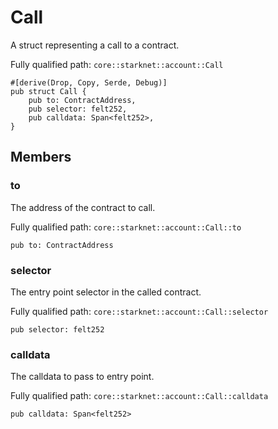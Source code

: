 # Call

A struct representing a call to a contract.

Fully qualified path: `core::starknet::account::Call`

<pre><code class="language-rust">#[derive(Drop, Copy, Serde, Debug)]
pub struct Call {
    pub to: ContractAddress,
    pub selector: felt252,
    pub calldata: Span&lt;felt252&gt;,
}</code></pre>

## Members

### to

The address of the contract to call.

Fully qualified path: `core::starknet::account::Call::to`

<pre><code class="language-rust">pub to: ContractAddress</code></pre>


### selector

The entry point selector in the called contract.

Fully qualified path: `core::starknet::account::Call::selector`

<pre><code class="language-rust">pub selector: felt252</code></pre>


### calldata

The calldata to pass to entry point.

Fully qualified path: `core::starknet::account::Call::calldata`

<pre><code class="language-rust">pub calldata: Span&lt;felt252&gt;</code></pre>


